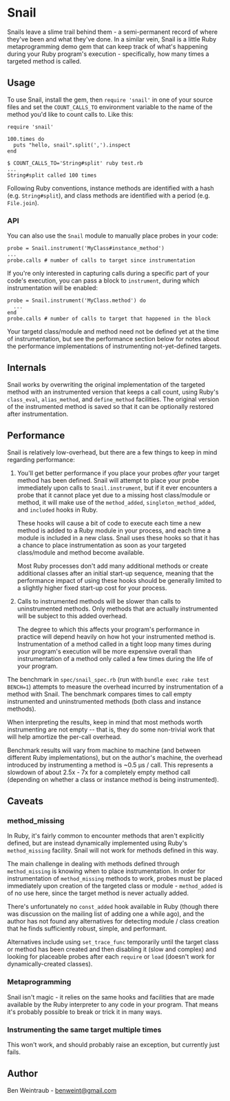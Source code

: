 # Snail

Snails leave a slime trail behind them - a semi-permanent record of where
they've been and what they've done. In a similar vein, Snail is a little Ruby
metaprogramming demo gem that can keep track of what's happening during your
Ruby program's execution - specifically, how many times a targeted method is
called. 

## Usage

To use Snail, install the gem, then `require 'snail'` in one of your source
files and set the `COUNT_CALLS_TO` environment variable to the name of the
method you'd like to count calls to. Like this:

```
require 'snail'

100.times do
  puts "hello, snail".split(',').inspect
end
```

```
$ COUNT_CALLS_TO='String#split' ruby test.rb
...
String#split called 100 times
```

Following Ruby conventions, instance methods are identified with a hash
(e.g. `String#split`), and class methods are identified with a period
(e.g. `File.join`).

### API

You can also use the `Snail` module to manually place probes in your code:

```
probe = Snail.instrument('MyClass#instance_method')
...
probe.calls # number of calls to target since instrumentation
```

If you're only interested in capturing calls during a specific part of your
code's execution, you can pass a block to `instrument`, during which
instrumentation will be enabled:

```
probe = Snail.instrument('MyClass.method') do
  ...
end
probe.calls # number of calls to target that happened in the block
```

Your targetd class/module and method need not be defined yet at the time of
instrumentation, but see the performance section below for notes about the
performance implementations of instrumenting not-yet-defined targets.

## Internals

Snail works by overwriting the original implementation of the targeted method
with an instrumented version that keeps a call count, using Ruby's `class_eval`,
`alias_method`, and `define_method` facilities. The original version of the
instrumented method is saved so that it can be optionally restored after
instrumentation.

## Performance

Snail is relatively low-overhead, but there are a few things to keep in mind
regarding performance:

1. You'll get better performance if you place your probes *after* your target
   method has been defined. Snail will attempt to place your probe immediately
   upon calls to `Snail.instrument`, but if it ever encounters a probe that it
   cannot place yet due to a missing host class/module or method, it will make
   use of the `method_added`, `singleton_method_added`, and `included` hooks in
   Ruby.

   These hooks will cause a bit of code to execute each time a new method is
   added to a Ruby module in your process, and each time a module is included
   in a new class. Snail uses these hooks so that it has a chance to place
   instrumentation as soon as your targeted class/module and method become
   available.

   Most Ruby processes don't add many additional methods or create additional
   classes after an initial start-up sequence, meaning that the performance
   impact of using these hooks should be generally limited to a slightly higher
   fixed start-up cost for your process.

2. Calls to instrumented methods will be slower than calls to uninstrumented
   methods. Only methods that are actually instrumented will be subject to this
   added overhead.

   The degree to which this affects your program's performance in practice will
   depend heavily on how hot your instrumented method is.
   Instrumentation of a method called in a tight loop many times during your
   program's execution will be more expensive overall than instrumentation of a
   method only called a few times during the life of your program.

The benchmark in `spec/snail_spec.rb` (run with `bundle exec rake test BENCH=1`)
attempts to measure the overhead incurred by instrumentation of a method with
Snail. The benchmark compares times to call empty instrumented and
uninstrumented methods (both class and instance methods).

When interpreting the results, keep in mind that most methods worth
instrumenting are not empty -- that is, they do some non-trivial work that will
help amortize the per-call overhead.

Benchmark results will vary from machine to machine (and between different Ruby
implementations), but on the author's machine, the overhead introduced by 
instrumenting a method is ~0.5 μs / call. This represents a slowdown of about
2.5x - 7x for a completely empty method call (depending on whether a class or
instance method is being instrumented).

## Caveats

### method_missing

In Ruby, it's fairly common to encounter methods that aren't explicitly defined,
but are instead dynamically implemented using Ruby's `method_missing` facility.
Snail will not work for methods defined in this way.

The main challenge in dealing with methods defined through `method_missing` is
knowing when to place instrumentation. In order for instrumentation of
`method_missing` methods to work, probes must be placed immediately upon
creation of the targeted class or module - `method_added` is of no use here,
since the target method is never actually added.

There's unfortunately no `const_added` hook available in Ruby (though there was
discussion on the mailing list of adding one a while ago), and the author has
not found any alternatives for detecting module / class creation that he finds
sufficiently robust, simple, and performant.

Alternatives include using `set_trace_func` temporarily until the target class
or method has been created and then disabling it (slow and complex) and looking
for placeable probes after each `require` or `load` (doesn't work for 
dynamically-created classes).

### Metaprogramming

Snail isn't magic - it relies on the same hooks and facilities that are made
available by the Ruby interpreter to any code in your program. That means it's
probably possible to break or trick it in many ways.

### Instrumenting the same target multiple times

This won't work, and should probably raise an exception, but currently just
fails.

## Author

Ben Weintraub - benweint@gmail.com